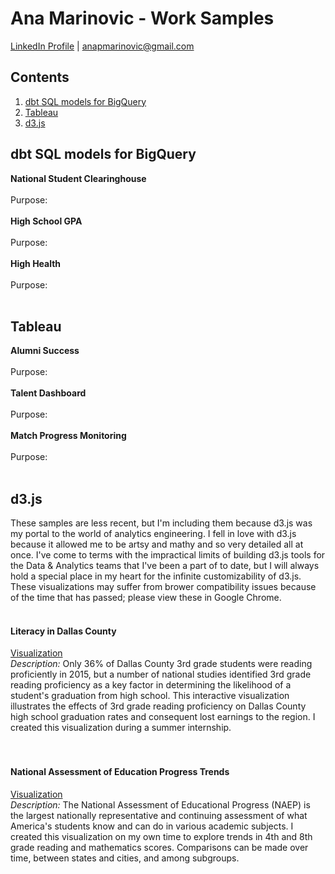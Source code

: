 # Ana Marinovic - Work Samples
[LinkedIn Profile](https://www.linkedin.com/in/anapaulamarinovic/) | anapmarinovic@gmail.com

## Contents
1. [dbt SQL models for BigQuery](#sql)
2. [Tableau](#tableau)
3. [d3.js](#d3)

## dbt SQL models for BigQuery <a name='sql'></a>

**National Student Clearinghouse**
<br><br>
Purpose:
<br><br>
**High School GPA**
<br><br>
Purpose:
<br><br>
**High Health**
<br><br>
Purpose:
<br><br>

## Tableau <a name='tableau'></a>

**Alumni Success**
<br><br>
Purpose:
<br><br>
**Talent Dashboard**
<br><br>
Purpose:
<br><br>
**Match Progress Monitoring**
<br><br>
Purpose:
<br><br>

## d3.js <a name='d3'></a>
These samples are less recent, but I'm including them because d3.js was my portal to the world of analytics engineering. I fell in love with d3.js because it allowed me to be artsy and mathy and so very detailed all at once. I've come to terms with the impractical limits of building d3.js tools for the Data & Analytics teams that I've been a part of to date, but I will always hold a special place in my heart for the infinite customizability of d3.js. These visualizations may suffer from brower compatibility issues because of the time that has passed; please view these in Google Chrome.  
<br>
#### Literacy in Dallas County
[Visualization](https://amarinovic.github.io/analytics-portfolio/projects/earlyliteracy/index.html)
<br>
*Description:* Only 36% of Dallas County 3rd grade students were reading proficiently in 2015, but a number of national studies identified 3rd grade reading proficiency as a key factor in determining the likelihood of a student's graduation from high school. This interactive visualization illustrates the effects of 3rd grade reading proficiency on Dallas County high school graduation rates and consequent lost earnings to the region. I created this visualization during a summer internship.
<br><br><br>
#### National Assessment of Education Progress Trends
[Visualization](https://amarinovic.github.io/analytics-portfolio/projects/naep/index.html)
<br>
*Description:* The National Assessment of Educational Progress (NAEP) is the largest nationally representative and continuing assessment of what America's students know and can do in various academic subjects. I created this visualization on my own time to explore trends in 4th and 8th grade reading and mathematics scores. Comparisons can be made over time, between states and cities, and among subgroups.
